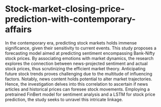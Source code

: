 # Stock-market-closing-price-prediction-with-contemporary-affairs
In the contemporary era, predicting stock markets holds immense significance, given their sensitivity to current events. This study proposes a forecasting model aimed at predicting sentiment encompassing Bank-Nifty stock prices. By associating emotions with market dynamics, the research explores the connection between news-projected sentiment and actual stock prices, thus scrutinizing the efficient market theory. Anticipating future stock trends proves challenging due to the multitude of influencing factors. Notably, news content holds potential to alter market trajectories. Hence, the investigation delves into this correlation to ascertain if news articles and historical prices can foresee stock movements. Employing a pretrained FinBert model for sentiment analysis and a LSTM for stock price prediction, the study seeks to unravel this intricate linkage.
